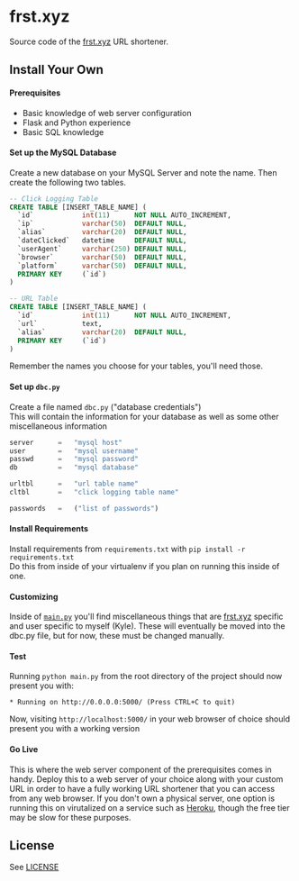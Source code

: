 # frst.xyz
Source code of the [frst.xyz](http://frst.xyz/) URL shortener.

## Install Your Own
#### Prerequisites
  - Basic knowledge of web server configuration
  - Flask and Python experience
  - Basic SQL knowledge

#### Set up the MySQL Database
Create a new database on your MySQL Server and note the name. Then create the following two tables.
```sql
-- Click Logging Table
CREATE TABLE [INSERT_TABLE_NAME] (
  `id`            int(11)      NOT NULL AUTO_INCREMENT,
  `ip`            varchar(50)  DEFAULT NULL,
  `alias`         varchar(20)  DEFAULT NULL,
  `dateClicked`   datetime     DEFAULT NULL,
  `userAgent`     varchar(250) DEFAULT NULL,
  `browser`       varchar(50)  DEFAULT NULL,
  `platform`      varchar(50)  DEFAULT NULL,
  PRIMARY KEY     (`id`)
)

-- URL Table
CREATE TABLE [INSERT_TABLE_NAME] (
  `id`            int(11)      NOT NULL AUTO_INCREMENT,
  `url`           text,
  `alias`         varchar(20)  DEFAULT NULL,
  PRIMARY KEY     (`id`)
)
```

Remember the names you choose for your tables, you'll need those.

#### Set up `dbc.py`

Create a file named `dbc.py` ("database credentials")<br>
This will contain the information for your database as well as some other miscellaneous information
```python
server      =   "mysql host"
user        =   "mysql username"
passwd      =   "mysql password"
db          =   "mysql database"

urltbl      =   "url table name"
cltbl       =   "click logging table name"

passwords   =   ("list of passwords")
```

#### Install Requirements

Install requirements from `requirements.txt` with `pip install -r requirements.txt`<br>
Do this from inside of your virtualenv if you plan on running this inside of one.

#### Customizing

Inside of [`main.py`](main.py) you'll find miscellaneous things that are [frst.xyz](http://frst.xyz) specific and user specific to myself (Kyle). These will eventually be moved into the dbc.py file, but for now, these must be changed manually.

#### Test

Running `python main.py` from the root directory of the project should now present you with:
```
* Running on http://0.0.0.0:5000/ (Press CTRL+C to quit)
```
Now, visiting `http://localhost:5000/` in your web browser of choice should present you with a working version

#### Go Live

This is where the web server component of the prerequisites comes in handy. Deploy this to a web server of your choice along with your custom URL in order to have a fully working URL shortener that you can access from any web browser. If you don't own a physical server, one option is running this on virutalized on a service such as [Heroku](https://www.heroku.com), though the free tier may be slow for these purposes.

## License
See [LICENSE](LICENSE)
